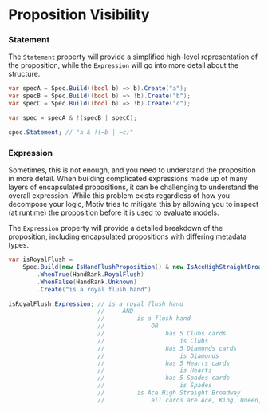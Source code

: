 # Proposition Visibility

### Statement

The `Statement` property will provide a simplified high-level representation of the proposition, while the
`Expression` will go into more detail about the structure.

```csharp
var specA = Spec.Build((bool b) => b).Create("a");
var specB = Spec.Build((bool b) => !b).Create("b");
var specC = Spec.Build((bool b) => !b).Create("c");

var spec = specA & !(specB | specC);

spec.Statement; // "a & !(¬b | ¬c)"
```

### Expression

Sometimes, this is not enough, and you need to understand the proposition in more detail.
When building complicated expressions made up of many layers of encapsulated propositions, it can be challenging
to understand the overall expression.
While this problem exists regardless of how you decompose your logic, Motiv tries to mitigate this by allowing you to
inspect (at runtime) the proposition before it is used to evaluate models.

The `Expression` property will provide a detailed breakdown of the proposition, including encapsulated propositions with
differing metadata types.

```csharp
var isRoyalFlush =
    Spec.Build(new IsHandFlushProposition() & new IsAceHighStraightBroadwayProposition())
        .WhenTrue(HandRank.RoyalFlush)
        .WhenFalse(HandRank.Unknown)
        .Create("is a royal flush hand")

isRoyalFlush.Expression; // is a royal flush hand
                         //     AND
                         //         is a flush hand
                         //             OR
                         //                 has 5 Clubs cards
                         //                     is Clubs
                         //                 has 5 Diamonds cards
                         //                     is Diamonds
                         //                 has 5 Hearts cards
                         //                     is Hearts
                         //                 has 5 Spades cards
                         //                     is Spades
                         //         is Ace High Straight Broadway
                         //             all cards are Ace, King, Queen, Jack, and Ten
```
